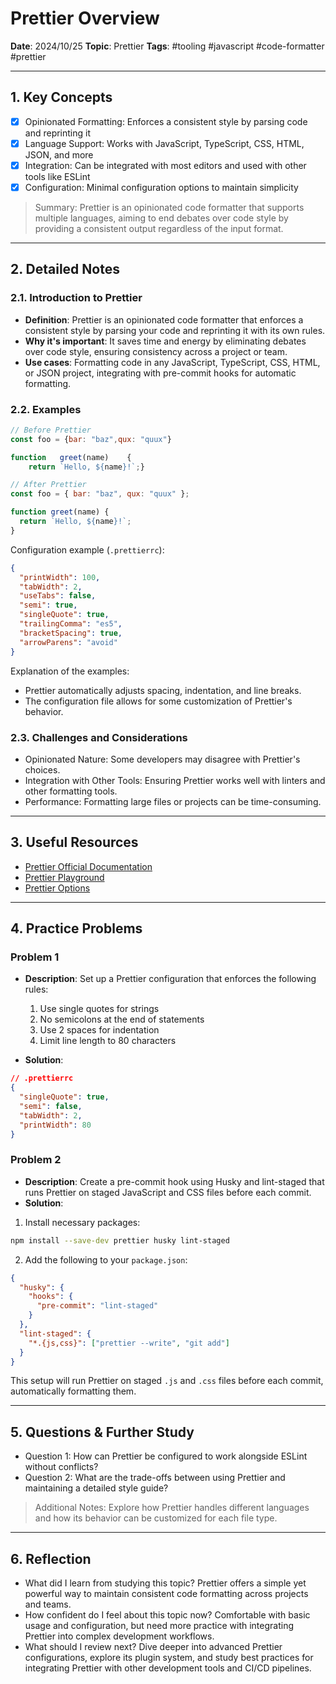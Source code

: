# Prettier Overview

**Date**: 2024/10/25
**Topic**: Prettier
**Tags**: #tooling #javascript #code-formatter #prettier

---

## 1. Key Concepts

- [x] Opinionated Formatting: Enforces a consistent style by parsing code and reprinting it
- [x] Language Support: Works with JavaScript, TypeScript, CSS, HTML, JSON, and more
- [x] Integration: Can be integrated with most editors and used with other tools like ESLint
- [x] Configuration: Minimal configuration options to maintain simplicity

> Summary: Prettier is an opinionated code formatter that supports multiple languages, aiming to end debates over code style by providing a consistent output regardless of the input format.

---

## 2. Detailed Notes

### 2.1. Introduction to Prettier

- **Definition**: Prettier is an opinionated code formatter that enforces a consistent style by parsing your code and reprinting it with its own rules.
- **Why it's important**: It saves time and energy by eliminating debates over code style, ensuring consistency across a project or team.
- **Use cases**: Formatting code in any JavaScript, TypeScript, CSS, HTML, or JSON project, integrating with pre-commit hooks for automatic formatting.

### 2.2. Examples

```javascript
// Before Prettier
const foo = {bar: "baz",qux: "quux"}

function   greet(name)    {
    return `Hello, ${name}!`;}

// After Prettier
const foo = { bar: "baz", qux: "quux" };

function greet(name) {
  return `Hello, ${name}!`;
}
```

Configuration example (`.prettierrc`):
```json
{
  "printWidth": 100,
  "tabWidth": 2,
  "useTabs": false,
  "semi": true,
  "singleQuote": true,
  "trailingComma": "es5",
  "bracketSpacing": true,
  "arrowParens": "avoid"
}
```

Explanation of the examples:
- Prettier automatically adjusts spacing, indentation, and line breaks.
- The configuration file allows for some customization of Prettier's behavior.

### 2.3. Challenges and Considerations

- Opinionated Nature: Some developers may disagree with Prettier's choices.
- Integration with Other Tools: Ensuring Prettier works well with linters and other formatting tools.
- Performance: Formatting large files or projects can be time-consuming.

---

## 3. Useful Resources

- [Prettier Official Documentation](https://prettier.io/docs/en/index.html)
- [Prettier Playground](https://prettier.io/playground/)
- [Prettier Options](https://prettier.io/docs/en/options.html)

---

## 4. Practice Problems

### Problem 1

- **Description**: Set up a Prettier configuration that enforces the following rules:
  1. Use single quotes for strings
  2. No semicolons at the end of statements
  3. Use 2 spaces for indentation
  4. Limit line length to 80 characters

- **Solution**:

```json
// .prettierrc
{
  "singleQuote": true,
  "semi": false,
  "tabWidth": 2,
  "printWidth": 80
}
```

### Problem 2

- **Description**: Create a pre-commit hook using Husky and lint-staged that runs Prettier on staged JavaScript and CSS files before each commit.
- **Solution**:

1. Install necessary packages:
```bash
npm install --save-dev prettier husky lint-staged
```

2. Add the following to your `package.json`:
```json
{
  "husky": {
    "hooks": {
      "pre-commit": "lint-staged"
    }
  },
  "lint-staged": {
    "*.{js,css}": ["prettier --write", "git add"]
  }
}
```

This setup will run Prettier on staged `.js` and `.css` files before each commit, automatically formatting them.

---

## 5. Questions & Further Study

- Question 1: How can Prettier be configured to work alongside ESLint without conflicts?
- Question 2: What are the trade-offs between using Prettier and maintaining a detailed style guide?

> Additional Notes: Explore how Prettier handles different languages and how its behavior can be customized for each file type.

---

## 6. Reflection

- What did I learn from studying this topic? Prettier offers a simple yet powerful way to maintain consistent code formatting across projects and teams.
- How confident do I feel about this topic now? Comfortable with basic usage and configuration, but need more practice with integrating Prettier into complex development workflows.
- What should I review next? Dive deeper into advanced Prettier configurations, explore its plugin system, and study best practices for integrating Prettier with other development tools and CI/CD pipelines.

